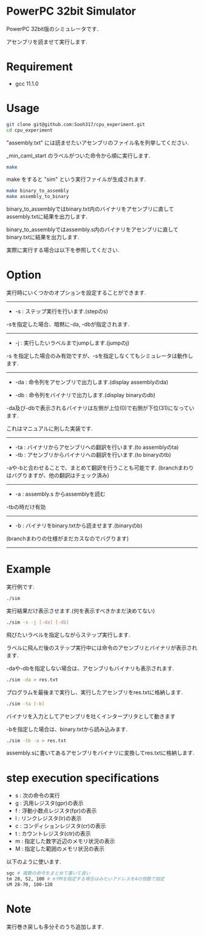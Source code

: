 
# PowerPC 32bit Simulator
 
PowerPC 32bit版のシミュレータです.

アセンブリを読ませて実行します.
 
 
# Requirement
 
* gcc 11.1.0
 
# Usage
  
```bash
git clone git@github.com:Sooh317/cpu_experiment.git
cd cpu_experiment
```
"assembly.txt" には読ませたいアセンブリのファイル名を列挙してください.

_min_caml_start のラベルがついた命令から順に実行します.

```bash
make
```
make をすると "sim" という実行ファイルが生成されます.
```bash
make binary_to_assembly
make assembly_to_binary
```
binary_to_assemblyではbinary.txt内のバイナリをアセンブリに直してassembly.txtに結果を出力します.

binary_to_assemblyではassembly.s内のバイナリをアセンブリに直してbinary.txtに結果を出力します.

実際に実行する場合は以下を参照してください.


# Option

実行時にいくつかのオプションを設定することができます.
****
 * -s : ステップ実行を行います.(stepのs)

-sを指定した場合、暗黙に-da, -dbが指定されます.

****

 * -j : 実行したいラベルまでjumpします.(jumpのj)

-s を指定した場合のみ有効ですが、-sを指定しなくてもシミュレータは動作します.

****

 * -da : 命令列をアセンブリで出力します.(display assemblyのda)



 * -db : 命令列をバイナリで出力します.(display binaryのdb)

-da及び-dbで表示されるバイナリは左側が上位(0)で右側が下位(31)になっています.

これはマニュアルに則した実装です.

***

 * -ta : バイナリからアセンブリへの翻訳を行います.(to assemblyのta)
 * -tb : アセンブリからバイナリへの翻訳を行います.(to binaryのtb)

-aや-bと合わせることで、まとめて翻訳を行うことも可能です.
(branchまわりはバグりますが、他の翻訳はチェック済み)

***

 * -a : assembly.s からassemblyを読む

-tbの時だけ有効

***
 * -b : バイナリをbinary.txtから読ませます.(binaryのb)

(branchまわりの仕様がまだカスなのでバグります)
***

# Example

実行例です.

```bash
./sim 
```
実行結果だけ表示させます.(何を表示すべきかまだ決めてない)

```bash
./sim -s -j [-da] [-db]
```
飛びたいラベルを指定しながらステップ実行します.

ラベルに飛んだ後のステップ実行中には命令のアセンブリとバイナリが表示されます.

-daや-dbを指定しない場合は、アセンブリもバイナリも表示されます.

```bash
./sim -da > res.txt
```
プログラムを最後まで実行し、実行したアセンブリをres.txtに格納します.


```bash
./sim -ta [-b]
```
バイナリを入力としてアセンブリを吐くインタープリタとして動きます

-bを指定した場合は、binary.txtから読み込みます.

```bash
./sim -tb -a > res.txt
```
assembly.sに書いてあるアセンブリをバイナリに変換してres.txtに格納します.

# step execution specifications
 - s : 次の命令の実行
 - g : 汎用レジスタ(gpr)の表示
 - f : 浮動小数点レジスタ(fpr)の表示
 - l : リンクレジスタ(lr)の表示
 - c : コンディションレジスタ(cr)の表示
 - t : カウントレジスタ(ctr)の表示
 - m : 指定した数字近辺のメモリ状況の表示
 - M : 指定した範囲のメモリ状況の表示

以下のように使います.
```bash
sgc # 複数の命令をまとめて書いて良い
tm 28, 52, 100 # mやMを指定する場合はみたいアドレスを4の倍数で指定
sM 28-70, 100-120
```

# Note
 
実行巻き戻しも多分そのうち追加します.

